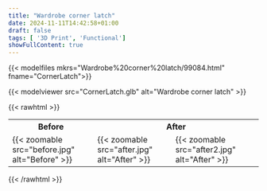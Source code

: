 ```yaml
---
title: "Wardrobe corner latch"
date: 2024-11-11T14:42:58+01:00
draft: false
tags: [ '3D Print', 'Functional']
showFullContent: true
---
```


{{< modelfiles mkrs="Wardrobe%20corner%20latch/99084.html" fname="CornerLatch">}}

{{< modelviewer src="CornerLatch.glb" alt="Wardrobe corner latch" >}}

{{< rawhtml >}}
<table>
    <tr>
        <th style="text-align:center">Before</th>
        <th style="text-align:center" colspan=2>After</th>
    </tr>
    <tr>
        <td style="width:34%;">
            {{< zoomable src="before.jpg" alt="Before" >}}
        </td>
        <td style="border-right:0px;">
            {{< zoomable src="after.jpg" alt="After" >}}
        </td>
        <td style="border-left:0px;padding-left:0px;">
            {{< zoomable src="after2.jpg" alt="After" >}}
        </td>
    </tr>
</table>
{{< /rawhtml >}}